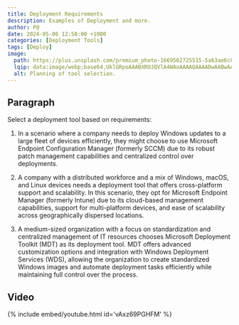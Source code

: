 ```yaml
---
title: Deployment Requirements
description: Examples of Deployment and more.
author: P@
date: 2024-05-06 12:50:00 +1000
categories: [Deployment Tools]
tags: [Deploy]
image:
  path: https://plus.unsplash.com/premium_photo-1669562725515-5a63ae6c8ebc?q=80&w=2080&auto=format&fit=crop&ixlib=rb-4.0.3&ixid=M3wxMjA3fDB8MHxwaG90by1wYWdlfHx8fGVufDB8fHx8fA%3D%3D
  lqip: data:image/webp;base64,UklGRpoAAABXRUJQVlA4WAoAAAAQAAAADwAABwAAQUxQSDIAAAARL0AmbZurmr57yyIiqE8oiG0bejIYEQTgqiDA9vqnsUSI6H+oAERp2HZ65qP/VIAWAFZQOCBCAAAA8AEAnQEqEAAIAAVAfCWkAALp8sF8rgRgAP7o9FDvMCkMde9PK7euH5M1m6VWoDXf2FkP3BqV0ZYbO6NA/VFIAAAA
  alt: Planning of tool selection.
---
```


<!-- markdownlint-capture -->
<!-- markdownlint-disable -->


<!-- markdownlint-restore -->

## Paragraph

Select a deployment tool based on requirements: 

1. In a scenario where a company needs to deploy Windows updates to a large fleet of devices efficiently, they might choose to use Microsoft Endpoint Configuration Manager (formerly SCCM) due to its robust patch management capabilities and centralized control over deployments. 

 

2. A company with a distributed workforce and a mix of Windows, macOS, and Linux devices needs a deployment tool that offers cross-platform support and scalability. In this scenario, they opt for Microsoft Endpoint Manager (formerly Intune) due to its cloud-based management capabilities, support for multi-platform devices, and ease of scalability across geographically dispersed locations. 

 

3. A medium-sized organization with a focus on standardization and centralized management of IT resources chooses Microsoft Deployment Toolkit (MDT) as its deployment tool. MDT offers advanced customization options and integration with Windows Deployment Services (WDS), allowing the organization to create standardized Windows images and automate deployment tasks efficiently while maintaining full control over the process. 


## Video

{% include embed/youtube.html id='vAxz69PGHFM' %}

